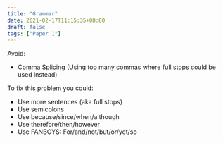 ```yaml
---
title: "Grammar"
date: 2021-02-17T11:15:35+08:00
draft: false
tags: ["Paper 1"]
---
```


Avoid:

- Comma Splicing (Using too many commas where full stops could be used instead)

To fix this problem you could:

- Use more sentences (aka full stops)
- Use semicolons
- Use because/since/when/although
- Use therefore/then/however
- Use FANBOYS: For/and/not/but/or/yet/so


